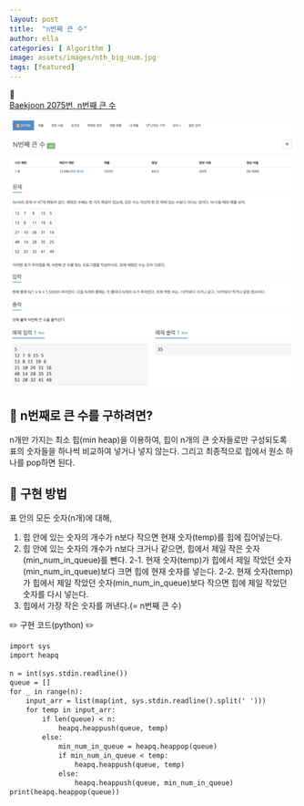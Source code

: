 ```yaml
---
layout: post
title:  "n번째 큰 수"
author: ella
categories: [ Algorithm ]
image: assets/images/nth_big_num.jpg
tags: [featured]
---
```



📑  
[Baekjoon 2075번, n번째 큰 수](https://www.acmicpc.net/problem/2075) 
 

  
![image info](/assets/images/n_1.png)  
![image info](/assets/images/n_2.png)    


## 🤔 n번째로 큰 수를 구하려면?  
n개만 가지는 최소 힙(min heap)을 이용하여, 힙이 n개의 큰 숫자들로만 구성되도록 표의 숫자들을 하나씩 비교하여 넣거나 넣지 않는다. 그리고 최종적으로 힙에서 원소 하나를 pop하면 된다.
## 🧐 구현 방법  
표 안의 모든 숫자(n개)에 대해,
1. 힙 안에 있는 숫자의 개수가 n보다 작으면 현재 숫자(temp)를 힙에 집어넣는다. 
2. 힙 안에 있는 숫자의 개수가 n보다 크거나 같으면, 힙에서 제일 작은 숫자(min_num_in_queue)를 뺀다.
    2-1. 현재 숫자(temp)가 힙에서 제일 작았던 숫자(min_num_in_queue)보다 크면 힙에 현재 숫자를 넣는다.
    2-2. 현재 숫자(temp)가 힙에서 제일 작았던 숫자(min_num_in_queue)보다 작으면 힙에 제일 작았던 숫자를 다시 넣는다. 
3. 힙에서 가장 작은 숫자를 꺼낸다.(= n번째 큰 수)

 
✏️ 구현 코드(python) ✏️

```
import sys
import heapq

n = int(sys.stdin.readline())
queue = []
for _ in range(n):
    input_arr = list(map(int, sys.stdin.readline().split(' ')))
    for temp in input_arr:
        if len(queue) < n:
            heapq.heappush(queue, temp)
        else:
            min_num_in_queue = heapq.heappop(queue)
            if min_num_in_queue < temp:
                heapq.heappush(queue, temp)
            else:
                heapq.heappush(queue, min_num_in_queue)
print(heapq.heappop(queue))
```
